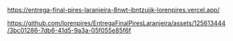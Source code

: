 https://entrega-final-pires-laranjeira-8nwt-ibntzujjk-lorenpires.vercel.app/


https://github.com/lorenpires/EntregaFinalPiresLaranjeira/assets/125613444/3bc01286-7db6-41d5-9a3a-05f055e85f6f

